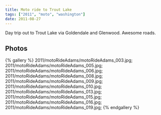 ```yaml
---
title: Moto ride to Trout Lake
tags: ["2011", "moto", "washington"]
date: 2011-08-27
---
```

Day trip out to Trout Lake via Goldendale and Glenwood.  Awesome roads.

## Photos 
{% gallery %} 
2011/motoRideAdams/motoRideAdams_003.jpg;
2011/motoRideAdams/motoRideAdams_005.jpg;
2011/motoRideAdams/motoRideAdams_006.jpg;
2011/motoRideAdams/motoRideAdams_008.jpg;
2011/motoRideAdams/motoRideAdams_009.jpg;
2011/motoRideAdams/motoRideAdams_010.jpg;
2011/motoRideAdams/motoRideAdams_013.jpg;
2011/motoRideAdams/motoRideAdams_015.jpg;
2011/motoRideAdams/motoRideAdams_016.jpg;
2011/motoRideAdams/motoRideAdams_019.jpg;
{% endgallery %}
